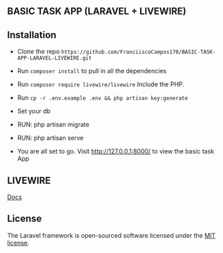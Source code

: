 ## BASIC TASK APP (LARAVEL + LIVEWIRE)

## Installation
- Clone the repo `https://github.com/FranciiscoCampos170/BASIC-TASK-APP-LARAVEL-LIVEWIRE.git`
- Run `composer install` to pull in all the dependencies
- Run `composer require livewire/livewire` Include the PHP.
- Run `cp -r .env.example .env && php artisan key:generate`
- Set your db
- RUN: php artisan migrate
- RUN: php artisan serve

- You are all set to go. Visit http://127.0.0.1:8000/ to view the basic task App

## LIVEWIRE

[Docs](https://github.com/livewire/livewire)

## License

The Laravel framework is open-sourced software licensed under the [MIT license](https://opensource.org/licenses/MIT).
